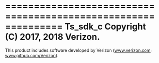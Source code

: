 ==============================================================
Ts_sdk_c
Copyright (C) 2017, 2018 Verizon.
==============================================================

This product includes software developed by
Verizon (www.verizon.com; www.github.com/Verizon).
